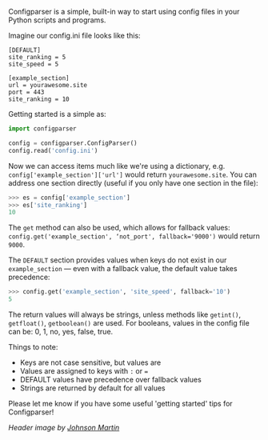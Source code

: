 <!--- META
title=Python: Create config files with configparser
publish_date=20201106
description=How to create and use config files using configparser for Python 3
header_image=python-code.jpg
tags=python
-->

Configparser is a simple, built-in way to start using config files in your Python scripts and programs.

Imagine our config.ini file looks like this:

```
[DEFAULT]
site_ranking = 5
site_speed = 5

[example_section]
url = yourawesome.site
port = 443
site_ranking = 10
```

Getting started is a simple as:

```python
import configparser

config = configparser.ConfigParser()
config.read('config.ini')
```

Now we can access items much like we're using a dictionary, e.g. `config['example_section']['url']` would return `yourawesome.site`. You can address one section directly (useful if you only have one section in the file):

```python
>>> es = config['example_section']
>>> es['site_ranking']
10
```

The `get` method can also be used, which allows for fallback values: `config.get('example_section', ‘not_port', fallback='9000')` would return `9000`.

The `DEFAULT` section provides values when keys do not exist in our `example_section` — even with a fallback value, the default value takes precedence:

```python
>>> config.get('example_section', 'site_speed', fallback='10')
5
```

The return values will always be strings, unless methods like `getint()`, `getfloat()`, `getboolean()` are used. For booleans, values in the config file can be: 0, 1, no, yes, false, true.

Things to note:

- Keys are not case sensitive, but values are
- Values are assigned to keys with `:` or `=`
- DEFAULT values have precedence over fallback values
- Strings are returned by default for all values

Please let me know if you have some useful 'getting started' tips for Configparser!

*Header image by [Johnson Martin](https://pixabay.com/photos/code-programming-python-1084923/)*